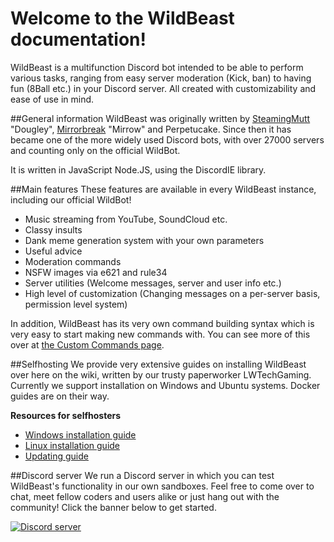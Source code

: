 # Welcome to the WildBeast documentation!
WildBeast is a multifunction Discord bot intended to be able to perform various tasks, ranging from easy server moderation (Kick, ban) to having fun (8Ball etc.) in your Discord server. All created with customizability and ease of use in mind.

##General information
WildBeast was originally written by [SteamingMutt](https://github.com/SteamingMutt) "Dougley", [Mirrorbreak](https://github.com/Mirrorbreak) "Mirrow" and Perpetucake. Since then it has became one of the more widely used Discord bots, with over 27000 servers and counting only on the official WildBot.

It is written in JavaScript Node.JS, using the DiscordIE library.

##Main features
These features are available in every WildBeast instance, including our official WildBot!

- Music streaming from YouTube, SoundCloud etc.
- Classy insults
- Dank meme generation system with your own parameters
- Useful advice
- Moderation commands
- NSFW images via e621 and rule34
- Server utilities (Welcome messages, server and user info etc.)
- High level of customization (Changing messages on a per-server basis, permission level system)

In addition, WildBeast has its very own command building syntax which is very easy to start making new commands with. You can see more of this over at [the Custom Commands page](custom_commands.md).

##Selfhosting
We provide very extensive guides on installing WildBeast over here on the wiki, written by our trusty paperworker LWTechGaming. Currently we support installation on Windows and Ubuntu systems. Docker guides are on their way.

**Resources for selfhosters**

- [Windows installation guide](install_windows.md)
- [Linux installation guide](install_linux.md)
- [Updating guide](updating.md)

##Discord server
We run a Discord server in which you can test WildBeast's functionality in our own sandboxes. Feel free to come over to chat, meet fellow coders and users alike or just hang out with the community! Click the banner below to get started.

  <a href="https://discord.gg/0cFoiR5QVh5LZlQO"><img src="https://discordapp.com/api/guilds/110462143152803840/widget.png?style=banner2" alt="Discord server"></a>
